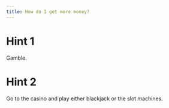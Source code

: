 ```yaml
---
title: How do I get more money?
---
```

# Hint 1
Gamble.

# Hint 2
Go to the casino and play either blackjack or the slot machines.

